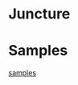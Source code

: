 <param ve-config title="A Juncture Site" banner="images/header.jpg">

# Juncture

# Samples

[samples](/samples)
